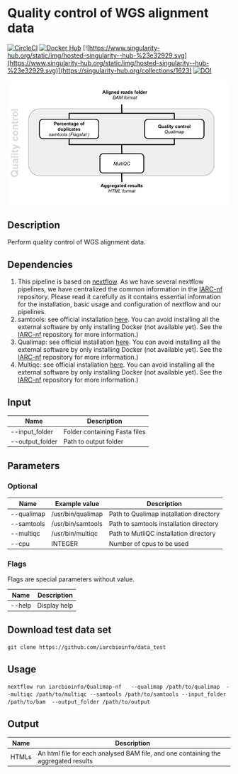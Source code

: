# Quality control of WGS alignment data #

[![CircleCI](https://circleci.com/gh/IARCbioinfo/Qualimap-nf.svg?style=svg)](https://circleci.com/gh/IARCbioinfo/Qualimap-nf)
[![Docker Hub](https://img.shields.io/badge/docker-ready-blue.svg)](https://hub.docker.com/r/iarcbioinfo/qualimap-nf/)
[![https://www.singularity-hub.org/static/img/hosted-singularity--hub-%23e32929.svg](https://www.singularity-hub.org/static/img/hosted-singularity--hub-%23e32929.svg)](https://singularity-hub.org/collections/1623)
[![DOI](https://zenodo.org/badge/145996279.svg)](https://zenodo.org/badge/latestdoi/145996279)

![Image Qualimap](https://github.com/ImaneLboukili/WGS_analysis/blob/master/Qualimap/Qualimap-nf.png)

## Description ##

Perform quality control of WGS alignment data.

## Dependencies ##

1. This pipeline is based on [nextflow](https://www.nextflow.io). As we have several nextflow pipelines, we have centralized the common information in the [IARC-nf](https://github.com/IARCbioinfo/IARC-nf) repository. Please read it carefully as it contains essential information for the installation, basic usage and configuration of nextflow and our pipelines.
2. samtools: see official installation [here](http://www.htslib.org). You can avoid installing all the external software by only installing Docker (not available yet). See the [IARC-nf](https://github.com/IARCbioinfo/IARC-nf) repository for more information.)
3. Qualimap: see official installation [here](http://qualimap.bioinfo.cipf.es). You can avoid installing all the external software by only installing Docker (not available yet). See the [IARC-nf](https://github.com/IARCbioinfo/IARC-nf) repository for more information.)
4. Multiqc: see official installation [here](http://multiqc.info). You can avoid installing all the external software by only installing Docker (not available yet). See the [IARC-nf](https://github.com/IARCbioinfo/IARC-nf) repository for more information.)

## Input ##

**Name**        | **Description**
--------------- | -------------
--input_folder  |  Folder containing Fasta files
--output_folder |  Path to output folder

## Parameters ##

### Optional ###

**Name**          | **Example value** | **Description**
------------------| ------------------| ------------------
--qualimap        | /usr/bin/qualimap | Path to Qualimap installation directory
--samtools        | /usr/bin/samtools | Path to samtools installation directory
--multiqc         | /usr/bin/multiqc  | Path to MutliQC installation directory
--cpu             | INTEGER           | Number of cpus to be used

### Flags ###

Flags are special parameters without value.

**Name**      | **Description**
------------- | -------------
--help        | Display help

## Download test data set ##

`git clone https://github.com/iarcbioinfo/data_test`

## Usage ##
`nextflow run iarcbioinfo/Qualimap-nf   --qualimap /path/to/qualimap  --multiqc /path/to/multiqc --samtools /path/to/samtools --input_folder /path/to/bam  --output_folder /path/to/output`

## Output ##


**Name**        | **Description**
--------------- | -------------
HTMLs           | An html file for each analysed BAM file, and one containing the aggregated results
